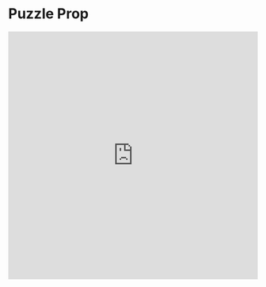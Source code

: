 # Puzzle Prop

<iframe width="100%" height="500" src="https://www.youtube.com/embed/-zElYyd9wD4" title="Escape Simulator: Puzzle Logic Prop Tutorial" frameborder="0" allow="accelerometer; autoplay; clipboard-write; encrypted-media; gyroscope; picture-in-picture; web-share" allowfullscreen></iframe>